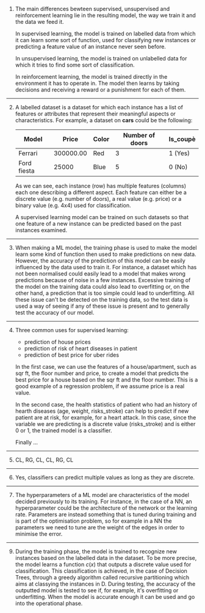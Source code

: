 1. The main differences bewteen supervised, unsupervised and reinforcement learning lie in the resulting model, the way we train it and the data we feed it.

    In supervised learning, the model is trained on labelled data from which it can learn some sort of function, used for classifying new instances or predicting a feature value of an instance never seen before. 

    In unsupervised learning, the model is trained on unlabelled data for which it tries to find some sort of classification.

    In reinforcement learning, the model is trained directly in the environment it has to operate in. The model then learns by taking decisions and receiving a reward or a punishment for each of them.

--- 

2. A labelled dataset is a dataset for which each instance has a list of features or attributes that represent their meaningful aspects or characteristics. For example,
a dataset on **cars** could be the following:

    | Model | Price | Color | Number of doors | Is_coupè|
    |---|---|---|---|---|
    |Ferrari | 300000.00 | Red | 3 | 1 (Yes)|
    |Ford fiesta| 25000 | Blue | 5| 0 (No) |  

    As we can see, each instance (row) has multiple features (columns) each one describing a different aspect. Each feature can either be a discrete value (e.g. number of doors), a real value (e.g. price) or a binary value (e.g. 4x4) used for classification.

    A supervised learning model can be trained on such datasets so that one feature of a new instance can be predicted based on the past instances examined. 

--- 

3. When making a ML model, the training phase is used to make the model learn some kind of function then used to make predictions on new data. However, the accuracy of the prediction of this model can be easily influenced by the data used to train it. For instance, a dataset which has not been normalised could easily lead to a model that makes wrong predictions because of noise in a few instances. Excessive training of the model on the training data could also lead to overfitting or, on the other hand, a prediction that is too simple could lead to underfitting. All these issue can't be detected on the training data, so the test data is used a way of seeing if any of these issue is present and to generally test the accuracy of our model.

---

4. Three common uses for supervised learning:
    - prediction of house prices 
    - prediction of risk of heart diseases in patient
    - prediction of best price for uber rides 

    In the first case, we can use the features of a house/apartment, such as sqr ft, the floor number and price, to create a model that predicts the best price for a house based on the sqr ft and the floor number. This is a good example of a regression problem, if we assume price is a real value.

    In the second case, the health statistics of patient who had an history of hearth diseases (age, weight, risks_stroke) can help to predict if new patient are at risk, for example, for a heart attack. In this case, since the variable we are predicting is a discrete value (risks_stroke) and is either 0 or 1, the trained model is a classifier.

    Finally ...

---

5. CL, RG, CL, CL, RG, CL

---

6. Yes, classifiers can predict multiple values as long as they are discrete.

---

7. The hyperparameters of a ML model are characteristics of the model decided previously to its training. 
For instance, in the case of a NN, an hyperparameter could be the architecture of the network or the learning rate. Parameters are instead something that is tuned during training and is part of the optimisation problem, so for example in a NN the parameters we need to tune are the weight of the edges in order to minimise the error.

---

9. During the training phase, the model is trained to recognize new instances based on the labelled data in the dataset. To be more precise, the model learns a function $c(x)$ that outputs a discrete value used for classification. This classification is achieved, in the case of Decision Trees, through a greedy algorithm called recursive partitioning which aims at classying the instances in D. During testing, the accuracy of the outputted model is tested to see if, for example, it's overfitting or underfitting. When the model is accurate enough it can be used and go into the operational phase. 